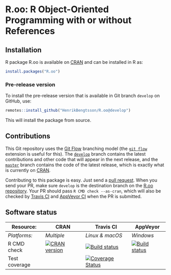 # R.oo: R Object-Oriented Programming with or without References


## Installation
R package R.oo is available on [CRAN](https://cran.r-project.org/package=R.oo) and can be installed in R as:
```r
install.packages("R.oo")
```

### Pre-release version

To install the pre-release version that is available in Git branch `develop` on GitHub, use:
```r
remotes::install_github("HenrikBengtsson/R.oo@develop")
```
This will install the package from source.  



## Contributions

This Git repository uses the [Git Flow](http://nvie.com/posts/a-successful-git-branching-model/) branching model (the [`git flow`](https://github.com/petervanderdoes/gitflow-avh) extension is useful for this).  The [`develop`](https://github.com/HenrikBengtsson/R.oo/tree/develop) branch contains the latest contributions and other code that will appear in the next release, and the [`master`](https://github.com/HenrikBengtsson/R.oo) branch contains the code of the latest release, which is exactly what is currently on [CRAN](https://cran.r-project.org/package=R.oo).

Contributing to this package is easy.  Just send a [pull request](https://help.github.com/articles/using-pull-requests/).  When you send your PR, make sure `develop` is the destination branch on the [R.oo repository](https://github.com/HenrikBengtsson/R.oo).  Your PR should pass `R CMD check --as-cran`, which will also be checked by <a href="https://travis-ci.org/HenrikBengtsson/R.oo">Travis CI</a> and <a href="https://ci.appveyor.com/project/HenrikBengtsson/r-oo">AppVeyor CI</a> when the PR is submitted.


## Software status

| Resource:     | CRAN        | Travis CI       | AppVeyor         |
| ------------- | ------------------- | --------------- | ---------------- |
| _Platforms:_  | _Multiple_          | _Linux & macOS_ | _Windows_        |
| R CMD check   | <a href="https://cran.r-project.org/web/checks/check_results_R.oo.html"><img border="0" src="http://www.r-pkg.org/badges/version/R.oo" alt="CRAN version"></a> | <a href="https://travis-ci.org/HenrikBengtsson/R.oo"><img src="https://travis-ci.org/HenrikBengtsson/R.oo.svg" alt="Build status"></a>   | <a href="https://ci.appveyor.com/project/HenrikBengtsson/r-oo"><img src="https://ci.appveyor.com/api/projects/status/github/HenrikBengtsson/R.oo?svg=true" alt="Build status"></a> |
| Test coverage |                     | <a href="https://codecov.io/gh/HenrikBengtsson/R.oo"><img src="https://codecov.io/gh/HenrikBengtsson/R.oo/branch/develop/graph/badge.svg" alt="Coverage Status"/></a>     |                  |
